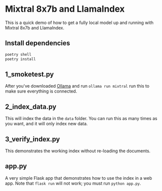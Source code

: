 # Mixtral 8x7b and LlamaIndex

This is a quick demo of how to get a fully local model up and running with Mixtral 8x7b and LlamaIndex.

## Install dependencies

```bash
poetry shell
poetry install
```

## 1_smoketest.py

After you've downloaded [Ollama](https://ollama.ai/) and run `ollama run mixtral` run this to make sure everything is connected.

## 2_index_data.py

This will index the data in the `data` folder. You can run this as many times as you want, and it will only index new data.

## 3_verify_index.py

This demonstrates the working index without re-loading the documents.

## app.py

A very simple Flask app that demonstrates how to use the index in a web app. Note that `flask run` will not work; you must run `python app.py`.
